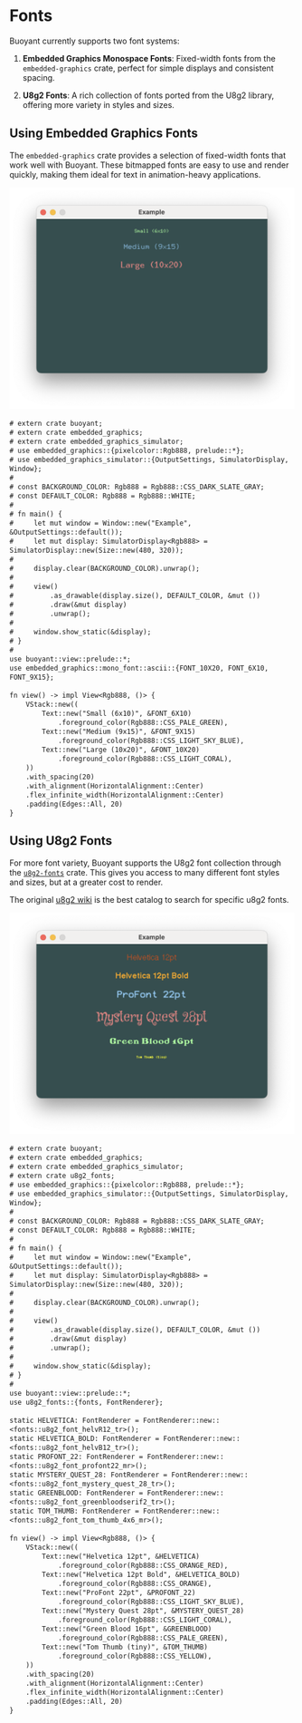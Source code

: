 # Fonts

Buoyant currently supports two font systems:

1. **Embedded Graphics Monospace Fonts**: Fixed-width fonts from the `embedded-graphics` crate,
   perfect for simple displays and consistent spacing.

2. **U8g2 Fonts**: A rich collection of fonts ported from the U8g2 library, offering more
  variety in styles and sizes.

## Using Embedded Graphics Fonts

The `embedded-graphics` crate provides a selection of fixed-width fonts that work well
with Buoyant. These bitmapped fonts are easy to use and render quickly, making them ideal for
text in animation-heavy applications.

![Embedded Graphics Fonts](./images/monospace-fonts.png)

```rust,no_run
# extern crate buoyant;
# extern crate embedded_graphics;
# extern crate embedded_graphics_simulator;
# use embedded_graphics::{pixelcolor::Rgb888, prelude::*};
# use embedded_graphics_simulator::{OutputSettings, SimulatorDisplay, Window};
# 
# const BACKGROUND_COLOR: Rgb888 = Rgb888::CSS_DARK_SLATE_GRAY;
# const DEFAULT_COLOR: Rgb888 = Rgb888::WHITE;
# 
# fn main() {
#     let mut window = Window::new("Example", &OutputSettings::default());
#     let mut display: SimulatorDisplay<Rgb888> = SimulatorDisplay::new(Size::new(480, 320));
# 
#     display.clear(BACKGROUND_COLOR).unwrap();
# 
#     view()
#         .as_drawable(display.size(), DEFAULT_COLOR, &mut ())
#         .draw(&mut display)
#         .unwrap();
# 
#     window.show_static(&display);
# }
# 
use buoyant::view::prelude::*;
use embedded_graphics::mono_font::ascii::{FONT_10X20, FONT_6X10, FONT_9X15};

fn view() -> impl View<Rgb888, ()> {
    VStack::new((
        Text::new("Small (6x10)", &FONT_6X10)
            .foreground_color(Rgb888::CSS_PALE_GREEN),
        Text::new("Medium (9x15)", &FONT_9X15)
            .foreground_color(Rgb888::CSS_LIGHT_SKY_BLUE),
        Text::new("Large (10x20)", &FONT_10X20)
            .foreground_color(Rgb888::CSS_LIGHT_CORAL),
    ))
    .with_spacing(20)
    .with_alignment(HorizontalAlignment::Center)
    .flex_infinite_width(HorizontalAlignment::Center)
    .padding(Edges::All, 20)
}
```

## Using U8g2 Fonts

For more font variety, Buoyant supports the U8g2 font collection through the [`u8g2-fonts`](https://crates.io/crates/u8g2-fonts)
crate. This gives you access to many different font styles and sizes, but at a greater
cost to render.

The original [u8g2 wiki](https://github.com/olikraus/u8g2/wiki/fntlistall)
is the best catalog to search for specific u8g2 fonts.

![U8g2 Fonts](./images/u8g2-fonts.png)

```rust,no_run
# extern crate buoyant;
# extern crate embedded_graphics;
# extern crate embedded_graphics_simulator;
# extern crate u8g2_fonts;
# use embedded_graphics::{pixelcolor::Rgb888, prelude::*};
# use embedded_graphics_simulator::{OutputSettings, SimulatorDisplay, Window};
# 
# const BACKGROUND_COLOR: Rgb888 = Rgb888::CSS_DARK_SLATE_GRAY;
# const DEFAULT_COLOR: Rgb888 = Rgb888::WHITE;
# 
# fn main() {
#     let mut window = Window::new("Example", &OutputSettings::default());
#     let mut display: SimulatorDisplay<Rgb888> = SimulatorDisplay::new(Size::new(480, 320));
# 
#     display.clear(BACKGROUND_COLOR).unwrap();
# 
#     view()
#         .as_drawable(display.size(), DEFAULT_COLOR, &mut ())
#         .draw(&mut display)
#         .unwrap();
# 
#     window.show_static(&display);
# }
# 
use buoyant::view::prelude::*;
use u8g2_fonts::{fonts, FontRenderer};

static HELVETICA: FontRenderer = FontRenderer::new::<fonts::u8g2_font_helvR12_tr>();
static HELVETICA_BOLD: FontRenderer = FontRenderer::new::<fonts::u8g2_font_helvB12_tr>();
static PROFONT_22: FontRenderer = FontRenderer::new::<fonts::u8g2_font_profont22_mr>();
static MYSTERY_QUEST_28: FontRenderer = FontRenderer::new::<fonts::u8g2_font_mystery_quest_28_tr>();
static GREENBLOOD: FontRenderer = FontRenderer::new::<fonts::u8g2_font_greenbloodserif2_tr>();
static TOM_THUMB: FontRenderer = FontRenderer::new::<fonts::u8g2_font_tom_thumb_4x6_mr>();

fn view() -> impl View<Rgb888, ()> {
    VStack::new((
        Text::new("Helvetica 12pt", &HELVETICA)
            .foreground_color(Rgb888::CSS_ORANGE_RED),
        Text::new("Helvetica 12pt Bold", &HELVETICA_BOLD)
            .foreground_color(Rgb888::CSS_ORANGE),
        Text::new("ProFont 22pt", &PROFONT_22)
            .foreground_color(Rgb888::CSS_LIGHT_SKY_BLUE),
        Text::new("Mystery Quest 28pt", &MYSTERY_QUEST_28)
            .foreground_color(Rgb888::CSS_LIGHT_CORAL),
        Text::new("Green Blood 16pt", &GREENBLOOD)
            .foreground_color(Rgb888::CSS_PALE_GREEN),
        Text::new("Tom Thumb (tiny)", &TOM_THUMB)
            .foreground_color(Rgb888::CSS_YELLOW),
    ))
    .with_spacing(20)
    .with_alignment(HorizontalAlignment::Center)
    .flex_infinite_width(HorizontalAlignment::Center)
    .padding(Edges::All, 20)
}
```
